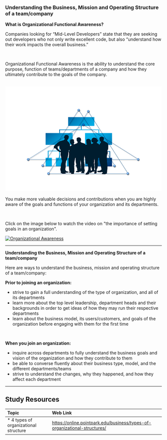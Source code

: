 ### **Understanding the Business, Mission and Operating Structure of a team/company**
<b> What is Organizational Functional Awareness? </b>

Companies looking for “Mid-Level Developers” state that they are seeking out developers who not only write excellent code, but also “understand how their work impacts the overall business.”

</br>

Organizational Functional Awareness is the ability to understand the core purpose, function of teams/departments of a company and how they ultimately contribute to the goals of the company.

</br>

<img src="images/Organizational-structure.png" />


You make more valuable decisions and contributions when you are highly aware of the goals and functions of your organization and its departments.

</br>

Click on the image below to watch the video on "the importance of setting goals in an organization".

[![Organizational Awareness](http://img.youtube.com/vi/1mSV5aFSCH0/0.jpg)](http://www.youtube.com/watch?v=1mSV5aFSCH0 "Organizational Awareness")

-----

**Understanding the Business, Mission and Operating Structure of a team/company**

Here are ways to understand the business, mission and operating structure of a team/company:

**Prior to joining an organization:**

- strive to gain a full understanding of the type of organization, and all of its departments
- learn more about the top level leadership, department heads and their backgrounds in order to get ideas of how they may run their respective departments
- learn about the business model, its users/customers, and goals of the organization before engaging with them for the first time


<br />

**When you join an organization:**

- inquire across departments to fully understand the business goals and vision of the organization and how they contribute to them
- be able to converse fluently about their business type, model, and the different departments/teams
- strive to understand the changes, why they happened, and how they affect each department


-------

Study Resources
----------------


| Topic   |  Web Link      |
|:---------|:----------|
| * 4 types of organizational structure|https://online.pointpark.edu/business/types-of-organizational-structures/|


